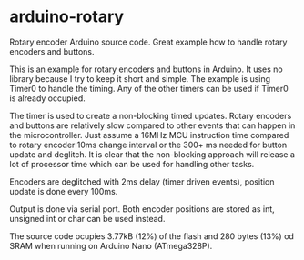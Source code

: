 # arduino-rotary
Rotary encoder Arduino source code. Great example how to handle rotary encoders and buttons.

This is an example for rotary encoders and buttons in Arduino. It uses no library because I try to keep it short and simple. The example is using Timer0 to handle the timing. Any of the other timers can be used if Timer0 is already occupied.

The timer is used to create a non-blocking timed updates. Rotary encoders and buttons are relatively slow compared to other events that can happen in the microcontroller. Just assume a 16MHz MCU instruction time compared to rotary encoder 10ms change interval or the 300+ ms needed for button update and deglitch. It is clear that the non-blocking approach will release a lot of processor time which can be used for handling other tasks.

Encoders are deglitched with 2ms delay (timer driven events), position update is done every 100ms.

Output is done via serial port. Both encoder positions are stored as int, unsigned int or char can be used instead.

The source code ocupies 3.77kB (12%) of the flash and 280 bytes (13%) od SRAM when running on Arduino Nano (ATmega328P).
